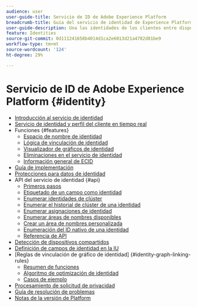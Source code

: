 ```yaml
---
audience: user
user-guide-title: Servicio de ID de Adobe Experience Platform
breadcrumb-title: Guía del servicio de identidad de Experience Platform
user-guide-description: Una las identidades de los clientes entre dispositivos y sistemas para ofrecer experiencias digitales personalizadas.
feature: Identities
source-git-commit: 0d111241658b4014d1ca2e6013d21a4782d81be9
workflow-type: tm+mt
source-wordcount: '124'
ht-degree: 29%

---
```



# Servicio de ID de Adobe Experience Platform {#identity}

- [Introducción al servicio de identidad](home.md)
- [Servicio de identidad y perfil del cliente en tiempo real](identity-and-profile.md)
- Funciones {#features}
   - [Espacio de nombre de identidad](./features/namespaces.md)
   - [Lógica de vinculación de identidad](./features/identity-linking-logic.md)
   - [Visualizador de gráficos de identidad](./features/identity-graph-viewer.md)
   - [Eliminaciones en el servicio de identidad](./features/deletion.md)
   - [Información general de ECID](./features/ecid.md)
- [Guía de implementación](implementation.md)
- [Protecciones para datos de identidad](guardrails.md)
- API del servicio de identidad {#api}
   - [Primeros pasos](api/getting-started.md)
   - [Etiquetado de un campo como identidad](api/label-identities.md)
   - [Enumerar identidades de clúster](api/list-cluster-identites.md)
   - [Enumerar el historial de clúster de una identidad](api/list-cluster-history.md)
   - [Enumerar asignaciones de identidad](api/list-identity-mappings.md)
   - [Enumerar áreas de nombres disponibles](api/list-namespaces.md)
   - [Crear un área de nombres personalizada](api/create-custom-namespace.md)
   - [Enumeración del ID nativo de una identidad](api/list-native-id.md)
   - [Referencia de API](https://www.adobe.io/experience-platform-apis/references/identity-service)
- [Detección de dispositivos compartidos](shared-device-detection.md)
- [Definición de campos de identidad en la IU](label-identities.md)
- [Reglas de vinculación de gráfico de identidad] {#identity-graph-linking-rules}
   - [Resumen de funciones](./identity-graph-linking-rules/overview.md)
   - [Algoritmo de optimización de identidad](./identity-graph-linking-rules/identity-optimization-algorithm.md)
   - [Casos de ejemplo](./identity-graph-linking-rules/example-scenarios.md)
- [Procesamiento de solicitud de privacidad](privacy.md)
- [Guía de resolución de problemas](troubleshooting-guide.md)
- [Notas de la versión de Platform](https://experienceleague.adobe.com/docs/experience-platform/release-notes/latest.html?lang=es)